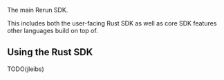 The main Rerun SDK.

This includes both the user-facing Rust SDK as well as core SDK features other languages build on top of.

## Using the Rust SDK
TODO(jleibs)
